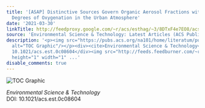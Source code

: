```yaml
---
title: '[ASAP] Distinctive Sources Govern Organic Aerosol Fractions with Different
  Degrees of Oxygenation in the Urban Atmosphere'
date: '2021-03-30'
linkTitle: http://feedproxy.google.com/~r/acs/esthag/~3/8DTxF4e7EO8/acs.est.0c08604
source: 'Environmental Science & Technology: Latest Articles (ACS Publications)'
description: '<p><img src="https://pubs.acs.org/na101/home/literatum/publisher/achs/journals/content/esthag/0/esthag.ahead-of-print/acs.est.0c08604/20210330/images/medium/es0c08604_0006.gif"
  alt="TOC Graphic"/></p><div><cite>Environmental Science & Technology</cite></div><div>DOI:
  10.1021/acs.est.0c08604</div><img src="http://feeds.feedburner.com/~r/acs/esthag/~4/8DTxF4e7EO8"
  height="1" width="1" ...'
disable_comments: true
---
```

<p><img src="https://pubs.acs.org/na101/home/literatum/publisher/achs/journals/content/esthag/0/esthag.ahead-of-print/acs.est.0c08604/20210330/images/medium/es0c08604_0006.gif" alt="TOC Graphic"/></p><div><cite>Environmental Science & Technology</cite></div><div>DOI: 10.1021/acs.est.0c08604</div><img src="http://feeds.feedburner.com/~r/acs/esthag/~4/8DTxF4e7EO8" height="1" width="1" ...